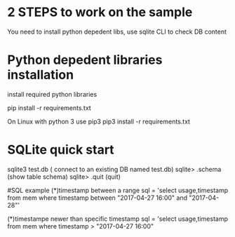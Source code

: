 # 2 STEPS to work on the sample 
You need to install python depedent libs, use sqlite CLI to check DB content

# Python depedent libraries installation
install required python libraries

pip install -r requirements.txt  

On Linux with python 3 use pip3 
pip3 install -r requirements.txt 

# SQLite quick start

sqlite3 test.db   ( connect to an existing DB named test.db)
sqlite> .schema   (show table schema)
sqlite> .quit    (quit)

#SQL example 
(*)timestamp between a range
sql = 'select usage,timestamp from mem where timestamp between "2017-04-27 16:00" and "2017-04-28"'

(*)timestampe newer than specific timestamp
sql = 'select usage,timestamp from mem where timestamp > "2017-04-27 16:00" 



